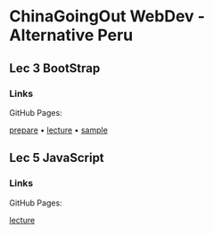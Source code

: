 # ChinaGoingOut WebDev - Alternative Peru

## Lec 3 BootStrap

### Links

GitHub Pages:

[prepare](https://vwslz.github.io/CGO-WebDev-ALT-P/material/lecture%203/site-begin/aboutus.html) • [lecture](https://vwslz.github.io/CGO-WebDev-ALT-P/material/lecture%203/site-practice/aboutus.html) • [sample](https://vwslz.github.io/CGO-WebDev-ALT-P/material/lecture%203/site-sample/aboutus.html)

## Lec 5 JavaScript

### Links

GitHub Pages:

[lecture](https://vwslz.github.io/CGO-WebDev-ALT-P/material/lecture%205/index.html)
